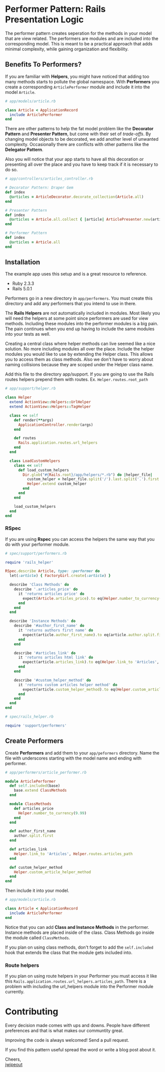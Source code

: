 # Performer Pattern: Rails Presentation Logic

The performer pattern creates seperation for the methods in your model that are view related. The performers are modules and are included into the corresponding model. This is meant to be a practical approach that adds minimal complexity, while gaining organization and flexibility.

## Benefits To Performers?

If you are familiar with __Helpers__, you might have noticed that adding too many methods starts to pollute the global namespace. With __Performers__ you create a corresponding ```ArticlePerformer``` module and include it into the model ```Article```.

```ruby
# app/models/article.rb

class Article < ApplicationRecord
  include ArticlePerformer
end
```

There are other patterns to help the fat model problem like the __Decorator Pattern__ and __Presenter Pattern__, but come with their set of _trade-offs_. By changing model objects to be decorated, we add another level of unwanted complexity. Occasionally there are conflicts with other patterns like the __Delegator Pattern__.

Also you will notice that your app starts to have all this decoration or presenting all over the place and you have to keep track if it is necessary to do so.

```ruby
# app/controllers/articles_controller.rb

# Decorator Pattern: Draper Gem
def index
  @articles = ArticleDecorator.decorate_collection(Article.all)
end

# Presenter Pattern
def index
  @articles = Article.all.collect { |article| ArticlePresenter.new(article) }
end

# Performer Pattern
def index
  @articles = Article.all
end
```

## Installation

The example app uses this setup and is a great resource to reference.

- Ruby 2.3.3
- Rails 5.0.1

Performers go in a new directory in ```app/performers```. You must create this directory and add any performers that you intend to use in there. 

The __Rails Helpers__ are not automatically included in modules. Most likely you will need the helpers at some point since performers are used for view methods. Including these modules into the performer modules is a  big pain. The pain continues when you end up having to include the same modules into your tests as well. 

Creating a central class where helper methods can live seemed like a nice solution. No more including modules all over the place. Include the helper modules you would like to use by extending the Helper class. This allows you to access them as class methods. Also we don't have to worry about naming collisions because they are scoped under the Helper class name. 

Add this file to the directory app/support. If you are going to use the Rails routes helpers prepend them with routes. Ex. ```Helper.routes.root_path```

```ruby
# app/support/helper.rb

class Helper
  extend ActionView::Helpers::UrlHelper
  extend ActionView::Helpers::TagHelper

  class << self
    def render(**args)
      ApplicationController.render(args)
    end

    def routes
      Rails.application.routes.url_helpers
    end
  end

  class LoadCustomHelpers
    class << self
      def load_custom_helpers
        Dir.glob("#{Rails.root}/app/helpers/*.rb") do |helper_file|
          custom_helper = helper_file.split('/').last.split('.').first.classify.constantize
          Helper.extend custom_helper
        end
      end
    end

    load_custom_helpers
  end
end
```

### RSpec

If you are using __Rspec__ you can access the helpers the same way that you do with your performer module. 

```ruby
# spec/support/performers.rb

require 'rails_helper'

RSpec.describe Article, type: :performer do
  let(:article) { FactoryGirl.create(:article) }

  describe 'Class Methods' do
    describe '.articles_price' do
      it 'returns articles price' do
        expect(Article.articles_price).to eq(Helper.number_to_currency(9.99))
      end
    end
  end

  describe 'Instance Methods' do
    describe '#author_first_name' do
      it 'returns authors first name' do
        expect(article.author_first_name).to eq(article.author.split.first)
      end
    end

    describe '#articles_link' do
      it 'returns articles html link' do
        expect(article.articles_link).to eq(Helper.link_to 'Articles', Helper.routes.articles_path)
      end
    end

    describe '#custom_helper_method' do
      it 'returns custom articles helper method' do
        expect(article.custom_helper_method).to eq(Helper.custom_article_helper_method)
      end
    end
  end
end
```

```ruby
# spec/rails_helper.rb

require 'support/performers'
```

## Create Performers

Create __Performers__ and add them to your ```app/peformers``` directory. Name the file with underscores starting with the model name and ending with performer.

```ruby
# app/performers/article_performer.rb

module ArticlePerformer
  def self.included(base)
    base.extend ClassMethods
  end

  module ClassMethods
    def articles_price
      Helper.number_to_currency(9.99)
    end
  end

  def author_first_name
    author.split.first
  end

  def articles_link
    Helper.link_to 'Articles', Helper.routes.articles_path
  end

  def custom_helper_method
    Helper.custom_article_helper_method
  end
end
```

Then include it into your model.


```ruby
# app/models/article.rb

class Article < ApplicationRecord
  include ArticlePerformer
end
```

Notice that you can add __Class and Instance Methods__ in the performer. Instance methods are placed inside of the class. Class Methods go inside the module called ```ClassMethods```.

If you plan on using class methods, don't forget to add the  ```self.included``` hook that extends the class that the module gets included into.

### Route helpers

If you plan on using route helpers in your Performer you must access it like this ```Rails.application.routes.url_helpers.articles_path```. There is a problem with including the url_helpers module into the Performer module currently.

# Contributing

Every decision made comes with ups and downs. People have different preferences and that is what makes our communtity great.

Improving the code is always welcomed! Send a pull request.

If you find this pattern useful spread the word or write a blog post about it.

Cheers,<br>
[jwipeout](https://github.com/jwipeout)
